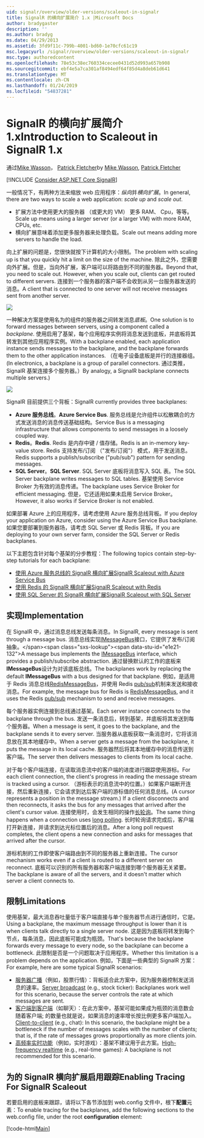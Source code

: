 ```yaml
---
uid: signalr/overview/older-versions/scaleout-in-signalr
title: SignalR 的横向扩展简介 1.x |Microsoft Docs
author: bradygaster
description: ''
ms.author: bradyg
ms.date: 04/29/2013
ms.assetid: 3fd9f11c-799b-4001-bd60-1e70cfc61c19
msc.legacyurl: /signalr/overview/older-versions/scaleout-in-signalr
msc.type: authoredcontent
ms.openlocfilehash: 78e53c38ec760334cecee0431d52d993a657b908
ms.sourcegitcommit: ebf4e5a7ca301af8494edf64f85d4a8deb61d641
ms.translationtype: MT
ms.contentlocale: zh-CN
ms.lasthandoff: 01/24/2019
ms.locfileid: "54837281"
---
```

<a name="introduction-to-scaleout-in-signalr-1x"></a><span data-ttu-id="e1e21-102">SignalR 的横向扩展简介 1.x</span><span class="sxs-lookup"><span data-stu-id="e1e21-102">Introduction to Scaleout in SignalR 1.x</span></span>
====================
<span data-ttu-id="e1e21-103">通过[Mike Wasson](https://github.com/MikeWasson)， [Patrick Fletcher](https://github.com/pfletcher)</span><span class="sxs-lookup"><span data-stu-id="e1e21-103">by [Mike Wasson](https://github.com/MikeWasson), [Patrick Fletcher](https://github.com/pfletcher)</span></span>

[!INCLUDE [Consider ASP.NET Core SignalR](~/includes/signalr/signalr-version-disambiguation.md)]

<span data-ttu-id="e1e21-104">一般情况下，有两种方法来缩放 web 应用程序：*纵向*并*横向扩展*。</span><span class="sxs-lookup"><span data-stu-id="e1e21-104">In general, there are two ways to scale a web application: *scale up* and *scale out*.</span></span>

- <span data-ttu-id="e1e21-105">扩展方法中使用更大的服务器 （或更大的 VM） 更多 RAM、 Cpu，等等。</span><span class="sxs-lookup"><span data-stu-id="e1e21-105">Scale up means using a larger server (or a larger VM) with more RAM, CPUs, etc.</span></span>
- <span data-ttu-id="e1e21-106">横向扩展意味着添加更多服务器来处理负载。</span><span class="sxs-lookup"><span data-stu-id="e1e21-106">Scale out means adding more servers to handle the load.</span></span>

<span data-ttu-id="e1e21-107">向上扩展的问题是，您很快就按下计算机的大小限制。</span><span class="sxs-lookup"><span data-stu-id="e1e21-107">The problem with scaling up is that you quickly hit a limit on the size of the machine.</span></span> <span data-ttu-id="e1e21-108">除此之外，您需要向外扩展。但是，当向外扩展，客户端可以将路由到不同的服务器。</span><span class="sxs-lookup"><span data-stu-id="e1e21-108">Beyond that, you need to scale out. However, when you scale out, clients can get routed to different servers.</span></span> <span data-ttu-id="e1e21-109">连接到一个服务器的客户端不会收到从另一台服务器发送的消息。</span><span class="sxs-lookup"><span data-stu-id="e1e21-109">A client that is connected to one server will not receive messages sent from another server.</span></span>

![](scaleout-in-signalr/_static/image1.png)

<span data-ttu-id="e1e21-110">一种解决方案是使用名为的组件的服务器之间转发消息*底板*。</span><span class="sxs-lookup"><span data-stu-id="e1e21-110">One solution is to forward messages between servers, using a component called a *backplane*.</span></span> <span data-ttu-id="e1e21-111">使用启用了基架，每个应用程序实例将消息发送到底板，并底板将其转发到其他应用程序实例。</span><span class="sxs-lookup"><span data-stu-id="e1e21-111">With a backplane enabled, each application instance sends messages to the backplane, and the backplane forwards them to the other application instances.</span></span> <span data-ttu-id="e1e21-112">（在电子设备底板是并行的连接器组。</span><span class="sxs-lookup"><span data-stu-id="e1e21-112">(In electronics, a backplane is a group of parallel connectors.</span></span> <span data-ttu-id="e1e21-113">通过类推，SignalR 基架连接多个服务器。）</span><span class="sxs-lookup"><span data-stu-id="e1e21-113">By analogy, a SignalR backplane connects multiple servers.)</span></span>

![](scaleout-in-signalr/_static/image2.png)

<span data-ttu-id="e1e21-114">SignalR 目前提供三个背板：</span><span class="sxs-lookup"><span data-stu-id="e1e21-114">SignalR currently provides three backplanes:</span></span>

- <span data-ttu-id="e1e21-115">**Azure 服务总线**。</span><span class="sxs-lookup"><span data-stu-id="e1e21-115">**Azure Service Bus**.</span></span> <span data-ttu-id="e1e21-116">服务总线是允许组件以松散耦合的方式发送消息的消息传送基础结构。</span><span class="sxs-lookup"><span data-stu-id="e1e21-116">Service Bus is a messaging infrastructure that allows components to send messages in a loosely coupled way.</span></span>
- <span data-ttu-id="e1e21-117">**Redis**。</span><span class="sxs-lookup"><span data-stu-id="e1e21-117">**Redis**.</span></span> <span data-ttu-id="e1e21-118">Redis 是内存中键 / 值存储。</span><span class="sxs-lookup"><span data-stu-id="e1e21-118">Redis is an in-memory key-value store.</span></span> <span data-ttu-id="e1e21-119">Redis 支持发布/订阅 （"发布/订阅"） 模式，用于发送消息。</span><span class="sxs-lookup"><span data-stu-id="e1e21-119">Redis supports a publish/subscribe ("pub/sub") pattern for sending messages.</span></span>
- <span data-ttu-id="e1e21-120">**SQL Server**。</span><span class="sxs-lookup"><span data-stu-id="e1e21-120">**SQL Server**.</span></span> <span data-ttu-id="e1e21-121">SQL Server 底板将消息写入 SQL 表。</span><span class="sxs-lookup"><span data-stu-id="e1e21-121">The SQL Server backplane writes messages to SQL tables.</span></span> <span data-ttu-id="e1e21-122">基架使用 Service Broker 为有效的消息传递。</span><span class="sxs-lookup"><span data-stu-id="e1e21-122">The backplane uses Service Broker for efficient messaging.</span></span> <span data-ttu-id="e1e21-123">但是，它还适用如果未启用 Service Broker。</span><span class="sxs-lookup"><span data-stu-id="e1e21-123">However, it also works if Service Broker is not enabled.</span></span>

<span data-ttu-id="e1e21-124">如果部署 Azure 上的应用程序，请考虑使用 Azure 服务总线背板。</span><span class="sxs-lookup"><span data-stu-id="e1e21-124">If you deploy your application on Azure, consider using the Azure Service Bus backplane.</span></span> <span data-ttu-id="e1e21-125">如果您要部署到服务器场，请考虑 SQL Server 或 Redis 背板。</span><span class="sxs-lookup"><span data-stu-id="e1e21-125">If you are deploying to your own server farm, consider the SQL Server or Redis backplanes.</span></span>

<span data-ttu-id="e1e21-126">以下主题包含针对每个基架的分步教程：</span><span class="sxs-lookup"><span data-stu-id="e1e21-126">The following topics contain step-by-step tutorials for each backplane:</span></span>

- [<span data-ttu-id="e1e21-127">使用 Azure 服务总线的 SignalR 横向扩展</span><span class="sxs-lookup"><span data-stu-id="e1e21-127">SignalR Scaleout with Azure Service Bus</span></span>](scaleout-with-windows-azure-service-bus.md)
- [<span data-ttu-id="e1e21-128">使用 Redis 的 SignalR 横向扩展</span><span class="sxs-lookup"><span data-stu-id="e1e21-128">SignalR Scaleout with Redis</span></span>](scaleout-with-redis.md)
- [<span data-ttu-id="e1e21-129">使用 SQL Server 的 SignalR 横向扩展</span><span class="sxs-lookup"><span data-stu-id="e1e21-129">SignalR Scaleout with SQL Server</span></span>](scaleout-with-sql-server.md)

## <a name="implementation"></a><span data-ttu-id="e1e21-130">实现</span><span class="sxs-lookup"><span data-stu-id="e1e21-130">Implementation</span></span>

<span data-ttu-id="e1e21-131">在 SignalR 中，通过消息总线发送每条消息。</span><span class="sxs-lookup"><span data-stu-id="e1e21-131">In SignalR, every message is sent through a message bus.</span></span> <span data-ttu-id="e1e21-132">消息总线实现[IMessageBus](https://msdn.microsoft.com/library/microsoft.aspnet.signalr.messaging.imessagebus(v=vs.100).aspx)接口，它提供了发布/订阅抽象。</span><span class="sxs-lookup"><span data-stu-id="e1e21-132">A message bus implements the [IMessageBus](https://msdn.microsoft.com/library/microsoft.aspnet.signalr.messaging.imessagebus(v=vs.100).aspx) interface, which provides a publish/subscribe abstraction.</span></span> <span data-ttu-id="e1e21-133">通过替换默认的工作的底板来**IMessageBus**设计为对该底板总线。</span><span class="sxs-lookup"><span data-stu-id="e1e21-133">The backplanes work by replacing the default **IMessageBus** with a bus designed for that backplane.</span></span> <span data-ttu-id="e1e21-134">例如，是适用于 Redis 消息总线[RedisMessageBus](https://msdn.microsoft.com/library/microsoft.aspnet.signalr.redis.redismessagebus(v=vs.100).aspx)，并使用 Redis [pub/sub](http://redis.io/topics/pubsub)机制来发送和接收消息。</span><span class="sxs-lookup"><span data-stu-id="e1e21-134">For example, the message bus for Redis is [RedisMessageBus](https://msdn.microsoft.com/library/microsoft.aspnet.signalr.redis.redismessagebus(v=vs.100).aspx), and it uses the Redis [pub/sub](http://redis.io/topics/pubsub) mechanism to send and receive messages.</span></span>

<span data-ttu-id="e1e21-135">每个服务器实例连接到总线通过基架。</span><span class="sxs-lookup"><span data-stu-id="e1e21-135">Each server instance connects to the backplane through the bus.</span></span> <span data-ttu-id="e1e21-136">发送一条消息后，转到基架，并底板将其发送到每个服务器。</span><span class="sxs-lookup"><span data-stu-id="e1e21-136">When a message is sent, it goes to the backplane, and the backplane sends it to every server.</span></span> <span data-ttu-id="e1e21-137">当服务器从底板获取一条消息时，它将该消息放在其本地缓存中。</span><span class="sxs-lookup"><span data-stu-id="e1e21-137">When a server gets a message from the backplane, it puts the message in its local cache.</span></span> <span data-ttu-id="e1e21-138">服务器然后将其本地缓存中的消息传送到客户端。</span><span class="sxs-lookup"><span data-stu-id="e1e21-138">The server then delivers messages to clients from its local cache.</span></span>

<span data-ttu-id="e1e21-139">对于每个客户端连接，在读取消息流中的客户端的进度进行跟踪使用游标。</span><span class="sxs-lookup"><span data-stu-id="e1e21-139">For each client connection, the client's progress in reading the message stream is tracked using a cursor.</span></span> <span data-ttu-id="e1e21-140">（游标表示的消息流中的位置。）如果客户端断开连接，然后重新连接，它会请求到达后客户端的游标值的任何消息总线。</span><span class="sxs-lookup"><span data-stu-id="e1e21-140">(A cursor represents a position in the message stream.) If a client disconnects and then reconnects, it asks the bus for any messages that arrived after the client's cursor value.</span></span> <span data-ttu-id="e1e21-141">连接使用时，会发生相同的操作[长轮询](../getting-started/introduction-to-signalr.md#transports)。</span><span class="sxs-lookup"><span data-stu-id="e1e21-141">The same thing happens when a connection uses [long polling](../getting-started/introduction-to-signalr.md#transports).</span></span> <span data-ttu-id="e1e21-142">长时轮询请求完成后，客户端打开新连接，并请求到达光标位置后的消息。</span><span class="sxs-lookup"><span data-stu-id="e1e21-142">After a long poll request completes, the client opens a new connection and asks for messages that arrived after the cursor.</span></span>

<span data-ttu-id="e1e21-143">游标机制的工作即使客户端路由到不同的服务器上重新连接。</span><span class="sxs-lookup"><span data-stu-id="e1e21-143">The cursor mechanism works even if a client is routed to a different server on reconnect.</span></span> <span data-ttu-id="e1e21-144">底板可以识别的所有服务器和客户端连接到哪个服务器无关紧要。</span><span class="sxs-lookup"><span data-stu-id="e1e21-144">The backplane is aware of all the servers, and it doesn't matter which server a client connects to.</span></span>

## <a name="limitations"></a><span data-ttu-id="e1e21-145">限制</span><span class="sxs-lookup"><span data-stu-id="e1e21-145">Limitations</span></span>

<span data-ttu-id="e1e21-146">使用基架，最大消息吞吐量低于客户端直接与单个服务器节点进行通信时，它是。</span><span class="sxs-lookup"><span data-stu-id="e1e21-146">Using a backplane, the maximum message throughput is lower than it is when clients talk directly to a single server node.</span></span> <span data-ttu-id="e1e21-147">这是因为底板将转发到每个节点，每条消息，因此底板可能成为瓶颈。</span><span class="sxs-lookup"><span data-stu-id="e1e21-147">That's because the backplane forwards every message to every node, so the backplane can become a bottleneck.</span></span> <span data-ttu-id="e1e21-148">此限制是否是一个问题取决于应用程序。</span><span class="sxs-lookup"><span data-stu-id="e1e21-148">Whether this limitation is a problem depends on the application.</span></span> <span data-ttu-id="e1e21-149">例如，下面是一些典型的 SignalR 方案：</span><span class="sxs-lookup"><span data-stu-id="e1e21-149">For example, here are some typical SignalR scenarios:</span></span>

- <span data-ttu-id="e1e21-150">[服务器广播](tutorial-server-broadcast-with-aspnet-signalr.md)（例如，股票行情）：背板适合此方案中，因为服务器控制发送消息的速率。</span><span class="sxs-lookup"><span data-stu-id="e1e21-150">[Server broadcast](tutorial-server-broadcast-with-aspnet-signalr.md) (e.g., stock ticker): Backplanes work well for this scenario, because the server controls the rate at which messages are sent.</span></span>
- <span data-ttu-id="e1e21-151">[客户端到客户端](tutorial-getting-started-with-signalr.md)（如聊天）：在此方案中，基架可能如果成为瓶颈的消息数会随着客户端; 的数量也就是说，如果消息的速率增长按比例更多客户端加入。</span><span class="sxs-lookup"><span data-stu-id="e1e21-151">[Client-to-client](tutorial-getting-started-with-signalr.md) (e.g., chat): In this scenario, the backplane might be a bottleneck if the number of messages scales with the number of clients; that is, if the rate of messages grows proportionally as more clients join.</span></span>
- <span data-ttu-id="e1e21-152">[高频率实时功能](tutorial-high-frequency-realtime-with-signalr.md)（例如，实时游戏）：基架不建议用于此方案。</span><span class="sxs-lookup"><span data-stu-id="e1e21-152">[High-frequency realtime](tutorial-high-frequency-realtime-with-signalr.md) (e.g., real-time games): A backplane is not recommended for this scenario.</span></span>

## <a name="enabling-tracing-for-signalr-scaleout"></a><span data-ttu-id="e1e21-153">为的 SignalR 横向扩展启用跟踪</span><span class="sxs-lookup"><span data-stu-id="e1e21-153">Enabling Tracing For SignalR Scaleout</span></span>

<span data-ttu-id="e1e21-154">若要启用的底板来跟踪，请将以下各节添加到 web.config 文件中，根下**配置**元素：</span><span class="sxs-lookup"><span data-stu-id="e1e21-154">To enable tracing for the backplanes, add the following sections to the web.config file, under the root **configuration** element:</span></span>

[!code-html[Main](scaleout-in-signalr/samples/sample1.html)]
